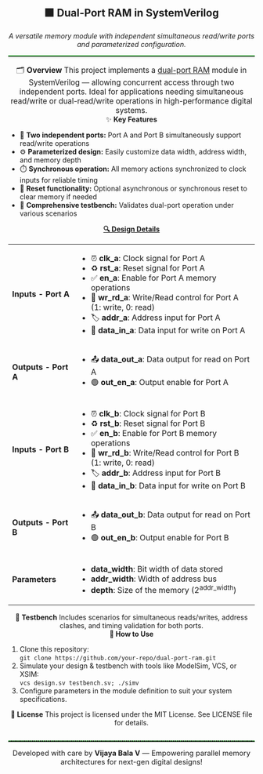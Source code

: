 <div align="center"> <h2>🟩 Dual-Port RAM in SystemVerilog</h2> <em>A versatile memory module with independent simultaneous read/write ports and parameterized configuration.</em> </div> <hr style="border:none; border-top:2px solid #4CAF50; margin-bottom:1.2em;"/> <div align="center" style="font-size:1.1em;">
🗂️ <b>Overview</b>
This project implements a <u>dual-port RAM</u> module in SystemVerilog — allowing concurrent access through two independent ports. Ideal for applications needing simultaneous read/write or dual-read/write operations in high-performance digital systems.

</div>
<div align="center">
✨ <b>Key Features</b>

</div> <ul> <li>🔹 <b>Two independent ports:</b> Port A and Port B simultaneously support read/write operations</li> <li>⚙️ <b>Parameterized design:</b> Easily customize data width, address width, and memory depth</li> <li>⏱️ <b>Synchronous operation:</b> All memory actions synchronized to clock inputs for reliable timing</li> <li>🔄 <b>Reset functionality:</b> Optional asynchronous or synchronous reset to clear memory if needed</li> <li>🧪 <b>Comprehensive testbench:</b> Validates dual-port operation under various scenarios</li> </ul> <div align="center">
<u><b>🔍 Design Details</b></u>

</div> <table align="center"> <tr><td><b>Inputs - Port A</b></td><td> <ul> <li>⏰ <b>clk_a</b>: Clock signal for Port A</li> <li>♻️ <b>rst_a</b>: Reset signal for Port A</li> <li>✅ <b>en_a</b>: Enable for Port A memory operations</li> <li>📝 <b>wr_rd_a</b>: Write/Read control for Port A (1: write, 0: read)</li> <li>🏷️ <b>addr_a</b>: Address input for Port A</li> <li>🔢 <b>data_in_a</b>: Data input for write on Port A</li> </ul> </td></tr> <tr><td><b>Outputs - Port A</b></td><td> <ul> <li>📤 <b>data_out_a</b>: Data output for read on Port A</li> <li>🟢 <b>out_en_a</b>: Output enable for Port A</li> </ul> </td></tr> <tr><td><b>Inputs - Port B</b></td><td> <ul> <li>⏰ <b>clk_b</b>: Clock signal for Port B</li> <li>♻️ <b>rst_b</b>: Reset signal for Port B</li> <li>✅ <b>en_b</b>: Enable for Port B memory operations</li> <li>📝 <b>wr_rd_b</b>: Write/Read control for Port B (1: write, 0: read)</li> <li>🏷️ <b>addr_b</b>: Address input for Port B</li> <li>🔢 <b>data_in_b</b>: Data input for write on Port B</li> </ul> </td></tr> <tr><td><b>Outputs - Port B</b></td><td> <ul> <li>📤 <b>data_out_b</b>: Data output for read on Port B</li> <li>🟢 <b>out_en_b</b>: Output enable for Port B</li> </ul> </td></tr> <tr><td><b>Parameters</b></td><td> <ul> <li><b>data_width</b>: Bit width of data stored</li> <li><b>addr_width</b>: Width of address bus</li> <li><b>depth</b>: Size of the memory (2<sup>addr_width</sup>)</li> </ul> </td></tr> </table> <div align="center">
🌟 <b>Testbench</b>
Includes scenarios for simultaneous reads/writes, address clashes, and timing validation for both ports.

</div> <div align="center">
<b>🚀 How to Use</b>

</div> <ol> <li>Clone this repository: <br><code>git clone https://github.com/your-repo/dual-port-ram.git</code></li> <li>Simulate your design & testbench with tools like ModelSim, VCS, or XSIM: <br><code>vcs design.sv testbench.sv; ./simv</code></li> <li>Configure parameters in the module definition to suit your system specifications.</li> </ol> <div align="center">
📄 <b>License</b>
This project is licensed under the MIT License. See LICENSE file for details.

</div> <hr style="border:none; border-top:2px dotted #4CAF50; margin-top:2em;"/> <div align="center" style="font-size:1.05em;"> Developed with care by <b>Vijaya Bala V</b> — Empowering parallel memory architectures for next-gen digital designs! </div>
